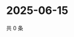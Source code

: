 # 2025-06-15

共 0 条

<!-- BEGIN ZHIHUQUESTIONS -->
<!-- 最后更新时间 Sun Jun 15 2025 07:10:33 GMT+0800 (China Standard Time) -->

<!-- END ZHIHUQUESTIONS -->
